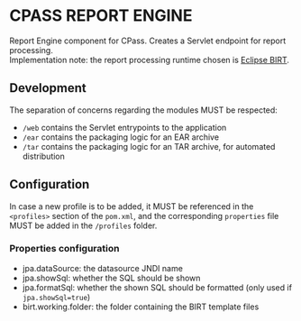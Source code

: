 # CPASS REPORT ENGINE
Report Engine component for CPass. Creates a Servlet endpoint for report processing.\
Implementation note: the report processing runtime chosen is [Eclipse BIRT](https://www.eclipse.org/birt/).

## Development
The separation of concerns regarding the modules MUST be respected:
- `/web` contains the Servlet entrypoints to the application
- `/ear` contains the packaging logic for an EAR archive
- `/tar` contains the packaging logic for an TAR archive, for automated distribution

## Configuration
In case a new profile is to be added, it MUST be referenced in the `<profiles>` section of the `pom.xml`, and the corresponding `properties` file MUST be added in the `/profiles` folder.

### Properties configuration
- jpa.dataSource: the datasource JNDI name
- jpa.showSql: whether the SQL should be shown
- jpa.formatSql: whether the shown SQL should be formatted (only used if `jpa.showSql=true`)
- birt.working.folder: the folder containing the BIRT template files
